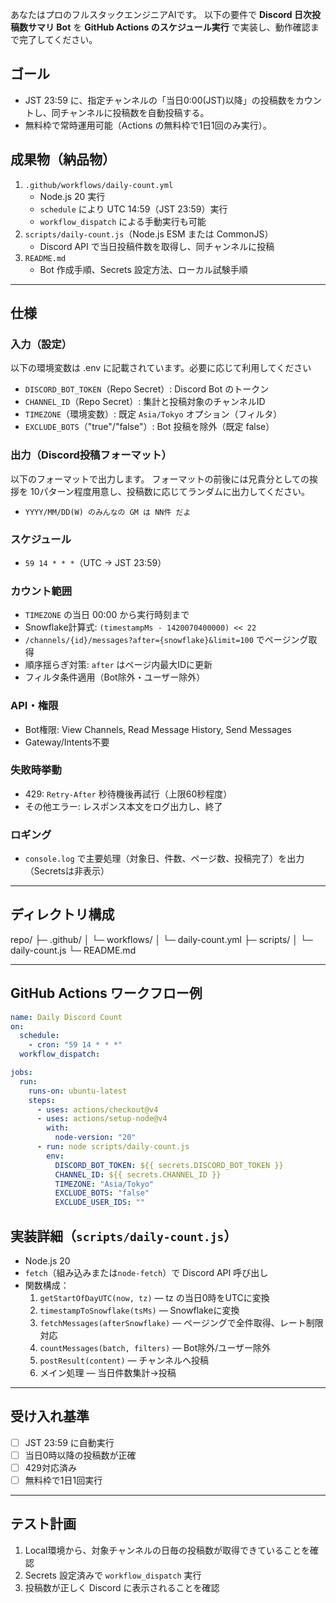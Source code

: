 あなたはプロのフルスタックエンジニアAIです。
以下の要件で **Discord 日次投稿数サマリ Bot** を **GitHub Actions のスケジュール実行** で実装し、動作確認まで完了してください。

## ゴール
- JST 23:59 に、指定チャンネルの「当日0:00(JST)以降」の投稿数をカウントし、同チャンネルに投稿数を自動投稿する。
- 無料枠で常時運用可能（Actions の無料枠で1日1回のみ実行）。

## 成果物（納品物）
1. `.github/workflows/daily-count.yml`
   - Node.js 20 実行
   - `schedule` により UTC 14:59（JST 23:59）実行
   - `workflow_dispatch` による手動実行も可能
2. `scripts/daily-count.js`（Node.js ESM または CommonJS）
   - Discord API で当日投稿件数を取得し、同チャンネルに投稿
3. `README.md`
   - Bot 作成手順、Secrets 設定方法、ローカル試験手順

---

## 仕様
### 入力（設定）
以下の環境変数は .env に記載されています。必要に応じて利用してください
- `DISCORD_BOT_TOKEN`（Repo Secret）: Discord Bot のトークン
- `CHANNEL_ID`（Repo Secret）: 集計と投稿対象のチャンネルID
- `TIMEZONE`（環境変数）: 既定 `Asia/Tokyo`
オプション（フィルタ）
- `EXCLUDE_BOTS`（"true"/"false"）: Bot 投稿を除外（既定 false）

### 出力（Discord投稿フォーマット）
以下のフォーマットで出力します。
フォーマットの前後には兄貴分としての挨拶を 10パターン程度用意し、投稿数に応じてランダムに出力してください。
- `YYYY/MM/DD(W) のみんなの GM は NN件 だよ`

### スケジュール
- `59 14 * * *`（UTC → JST 23:59）

### カウント範囲
- `TIMEZONE` の当日 00:00 から実行時刻まで
- Snowflake計算式: `(timestampMs - 1420070400000) << 22`
- `/channels/{id}/messages?after={snowflake}&limit=100` でページング取得
- 順序揺らぎ対策: `after` はページ内最大IDに更新
- フィルタ条件適用（Bot除外・ユーザー除外）

### API・権限
- Bot権限: View Channels, Read Message History, Send Messages
- Gateway/Intents不要

### 失敗時挙動
- 429: `Retry-After` 秒待機後再試行（上限60秒程度）
- その他エラー: レスポンス本文をログ出力し、終了

### ロギング
- `console.log` で主要処理（対象日、件数、ページ数、投稿完了）を出力（Secretsは非表示）

---

## ディレクトリ構成
repo/
├─ .github/
│ └─ workflows/
│ └─ daily-count.yml
├─ scripts/
│ └─ daily-count.js
└─ README.md

---

## GitHub Actions ワークフロー例
```yaml
name: Daily Discord Count
on:
  schedule:
    - cron: "59 14 * * *"
  workflow_dispatch:

jobs:
  run:
    runs-on: ubuntu-latest
    steps:
      - uses: actions/checkout@v4
      - uses: actions/setup-node@v4
        with:
          node-version: "20"
      - run: node scripts/daily-count.js
        env:
          DISCORD_BOT_TOKEN: ${{ secrets.DISCORD_BOT_TOKEN }}
          CHANNEL_ID: ${{ secrets.CHANNEL_ID }}
          TIMEZONE: "Asia/Tokyo"
          EXCLUDE_BOTS: "false"
          EXCLUDE_USER_IDS: ""
```

## 実装詳細（`scripts/daily-count.js`）
- Node.js 20
- `fetch`（組み込みまたは`node-fetch`）で Discord API 呼び出し
- 関数構成：
  1. `getStartOfDayUTC(now, tz)` — tz の当日0時をUTCに変換
  2. `timestampToSnowflake(tsMs)` — Snowflakeに変換
  3. `fetchMessages(afterSnowflake)` — ページングで全件取得、レート制限対応
  4. `countMessages(batch, filters)` — Bot除外/ユーザー除外
  5. `postResult(content)` — チャンネルへ投稿
  6. メイン処理 — 当日件数集計→投稿

---

## 受け入れ基準
- [ ] JST 23:59 に自動実行
- [ ] 当日0時以降の投稿数が正確
- [ ] 429対応済み
- [ ] 無料枠で1日1回実行

---

## テスト計画
1. Local環境から、対象チャンネルの日毎の投稿数が取得できていることを確認
2. Secrets 設定済みで `workflow_dispatch` 実行
3. 投稿数が正しく Discord に表示されることを確認
